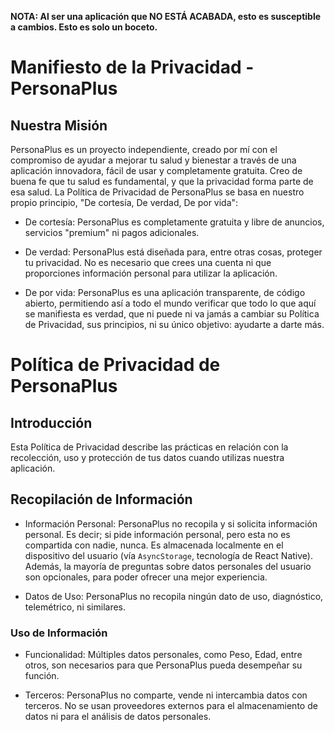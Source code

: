 **NOTA: Al ser una aplicación que NO ESTÁ ACABADA, esto es susceptible a cambios. Esto es solo un boceto.**
# Manifiesto de la Privacidad - PersonaPlus
## Nuestra Misión

PersonaPlus es un proyecto independiente, creado por mí con el compromiso de ayudar a mejorar tu salud y bienestar a través de una aplicación innovadora, fácil de usar y completamente gratuita. Creo de buena fe que tu salud es fundamental, y que la privacidad forma parte de esa salud. La Política de Privacidad de PersonaPlus se basa en nuestro propio principio, "De cortesía, De verdad, De por vida":

- De cortesía: PersonaPlus es completamente gratuita y libre de anuncios, servicios "premium" ni pagos adicionales.

- De verdad: PersonaPlus está diseñada para, entre otras cosas, proteger tu privacidad. No es necesario que crees una cuenta ni que proporciones información personal para utilizar la aplicación.

- De por vida: PersonaPlus es una aplicación transparente, de código abierto, permitiendo así a todo el mundo verificar que todo lo que aquí se manifiesta es verdad, que ni puede ni va jamás a cambiar su Política de Privacidad, sus principios, ni su único objetivo: ayudarte a darte más.

# Política de Privacidad de PersonaPlus
## Introducción

Esta Política de Privacidad describe las prácticas en relación con la recolección, uso y protección de tus datos cuando utilizas nuestra aplicación.

## Recopilación de Información

- Información Personal: PersonaPlus no recopila y si solicita información personal. Es decir; si pide información personal, pero esta no es compartida con nadie, nunca. Es almacenada localmente en el dispositivo del usuario (vía `AsyncStorage`, tecnología de React Native). Además, la mayoría de preguntas sobre datos personales del usuario son opcionales, para poder ofrecer una mejor experiencia.

- Datos de Uso: PersonaPlus no recopila ningún dato de uso, diagnóstico, telemétrico, ni similares.

### Uso de Información

- Funcionalidad: Múltiples datos personales, como Peso, Edad, entre otros, son necesarios para que PersonaPlus pueda desempeñar su función.

- Terceros: PersonaPlus no comparte, vende ni intercambia datos con terceros. No se usan proveedores externos para el almacenamiento de datos ni para el análisis de datos personales.
